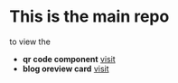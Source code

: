 # This is the main repo

to view the

 -  **qr code component** [visit](./qr-code-component-main/)
 - **blog oreview card**  [visit](./blog-preview-card-main/)
